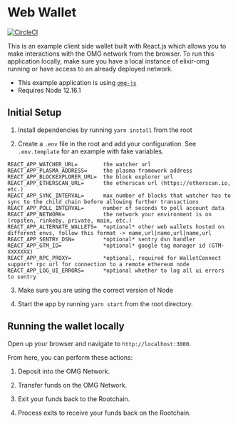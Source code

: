 # Web Wallet

[![CircleCI](https://circleci.com/gh/omgnetwork/web-wallet.svg?style=svg)](https://circleci.com/gh/omgnetwork/web-wallet)

This is an example client side wallet built with React.js which allows you to make interactions with the OMG network from the browser.
To run this application locally, make sure you have a local instance of elixir-omg running or have access to an already deployed network.

- This example application is using [`omg-js`](https://github.com/omgnetwork/omg-js)
- Requires Node 12.16.1

## Initial Setup

1. Install dependencies by running `yarn install` from the root

2. Create a `.env` file in the root and add your configuration. See `.env.template` for an example with fake variables.

```env
REACT_APP_WATCHER_URL=        the watcher url
REACT_APP_PLASMA_ADDRESS=     the plasma framework address
REACT_APP_BLOCKEXPLORER_URL=  the block explorer url 
REACT_APP_ETHERSCAN_URL=      the etherscan url (https://etherscan.io, etc.)
REACT_APP_SYNC_INTERVAL=      max number of blocks that watcher has to sync to the child chain before allowing further transactions
REACT_APP_POLL_INTERVAL=      number of seconds to poll account data
REACT_APP_NETWORK=            the network your environment is on (ropsten, rinkeby, private, main, etc.)
REACT_APP_ALTERNATE_WALLETS=  *optional* other web wallets hosted on different envs, follow this format -> name,url|name,url|name,url
REACT_APP_SENTRY_DSN=         *optional* sentry dsn handler
REACT_APP_GTM_ID=             *optional* google tag manager id (GTM-XXXXXXX)
REACT_APP_RPC_PROXY=          *optional, required for WalletConnect support* rpc url for connection to a remote ethereum node
REACT_APP_LOG_UI_ERRORS=      *optional whether to log all ui errors to sentry
```

3. Make sure you are using the correct version of Node

4. Start the app by running `yarn start` from the root directory.

## Running the wallet locally

Open up your browser and navigate to `http://localhost:3000`. 

From here, you can perform these actions:

1. Deposit into the OMG Network.

2. Transfer funds on the OMG Network.

3. Exit your funds back to the Rootchain.

4. Process exits to receive your funds back on the Rootchain.
